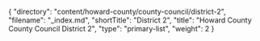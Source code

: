 {
  "directory": "content/howard-county/county-council/district-2",
  "filename": "_index.md",
  "shortTitle": "District 2",
  "title": "Howard County County Council District 2",
  "type": "primary-list",
  "weight": 2
}
